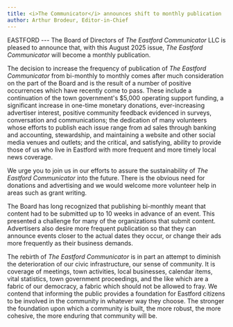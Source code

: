 ```yaml
---
title: <i>The Communicator</i> announces shift to monthly publication
author: Arthur Brodeur, Editor-in-Chief
---
```


EASTFORD --- The Board of Directors of *The Eastford Communicator* LLC
is pleased to announce that, with this August 2025 issue, *The Eastford
Communicator* will become a monthly publication.

The decision to increase the frequency of publication of *The Eastford
Communicator* from bi-monthly to monthly comes after much consideration
on the part of the Board and is the result of a number of positive
occurrences which have recently come to pass. These include a
continuation of the town government's $5,000 operating support funding,
a significant increase in one-time monetary donations, ever-increasing
advertiser interest, positive community feedback evidenced in surveys,
conversation and communications; the dedication of many volunteers whose
efforts to publish each issue range from ad sales through banking and
accounting, stewardship, and maintaining a website and other social
media venues and outlets; and the critical, and satisfying, ability to
provide those of us who live in Eastford with more frequent and more
timely local news coverage.

We urge you to join us in our efforts to assure the sustainability of
*The Eastford Communicator* into the future. There is the obvious need
for donations and advertising and we would welcome more volunteer help
in areas such as grant writing.

The Board has long recognized that publishing bi-monthly meant that
content had to be submitted up to 10 weeks in advance of an event. This
presented a challenge for many of the organizations that submit content.
Advertisers also desire more frequent publication so that they can
announce events closer to the actual dates they occur, or change their
ads more frequently as their business demands.

The rebirth of *The Eastford Communicator* is in part an attempt to
diminish the deterioration of our civic infrastructure, our sense of
community. It is coverage of meetings, town activities, local
businesses, calendar items, vital statistics, town government
proceedings, and the like which are a fabric of our democracy, a fabric
which should not be allowed to fray. We contend that informing the
public provides a foundation for Eastford citizens to be involved in the
community in whatever way they choose. The stronger the foundation upon
which a community is built, the more robust, the more cohesive, the more
enduring that community will be.
